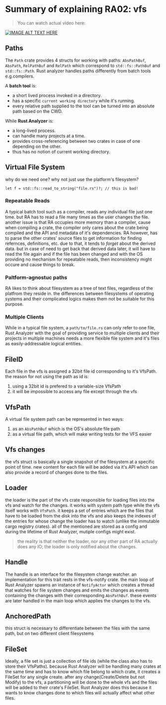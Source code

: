 # Summary of explaining RA02: vfs

> You can watch actual video here:

[![IMAGE ALT TEXT HERE](https://img.youtube.com/vi/SaSULKoSlWI/1.jpg)](https://www.youtube.com/watch?v=SaSULKoSlWI&list=PLhb66M_x9UmrqXhQuIpWC5VgTdrGxMx3y)

## Paths

The `Path` crate provides 4 structs for working with paths: `AbsPathBuf`, `AbsPath`, `RelPathBuf` and `RelPath` which correspond to `std::fs::PathBuf` and `std::fs::Path`.
Rust analyzer handles paths differently from batch tools e.g.compilers.

A **batch tool** is:
* a short lived process invoked in a directory.
* has a specific `current working directory` while it's running.
* every relative path supplied to the tool can be turned into an absolute path based on the CWD.

While **Rust Analyzer** is:
* a long-lived process.
* can handle many projects at a time.
* provides cross-referencing between two crates in case of one depending on the other.
* thus has no notion of current working directory.

## Virtual File System

why do we need one? why not just use the platform's filesystem?

```
let f = std::fs::read_to_string("file.rs")?; // this is bad!
```

### Repeatable Reads
A typical batch tool such as a compiler, reads any individual file just one time. but RA has to read a file many times as the user changes the file. another issue is that RA occupies more memory than a compiler, cause when compiling a crate, the compiler only cares about the crate being compiled and the API and metadata of it's dependencies. RA however, has to parse the other crates' source files to get information for finding refernces, definitions, etc. due to that, it tends to *forget* about the derived data.
but in case of need to get back that derived data later, it will have to read the file again and if the file has been changed and with the OS providing no mechanism for repeatable reads, then inconsistency might occure and cause things to break.

### Paltform-agnostuc paths
RA likes to think about filesystem as a tree of text files, regardless of the platfrom they reside in. the differences between filesystems of operating systems and their complicated logics makes them not be suitable for this purpose. 

### Multiple Clients
While in a typical file system, a `path/to/file.rs` can only refer to one file, Rust Analyzer with the goal of providing service to multiple clients and their projects in multiple machines needs a more flexible file system and it's files as easily-addressable logical entities.

## FileID
Each file in the vfs is assigned a 32bit file id corresponding to it's VfsPath. the reason for not using the path as id is:
1. using a 32bit id is prefered to a variable-size VfsPath
2. it will be impossible to access any file except through the vfs

## VfsPath
A virtual file system path can be represented in two ways:
1. as an `AbsPathBuf` which is the OS's absolute file path
2. as a virtual file path, which will make writing tests for the VFS easier

## Vfs changes
the vfs struct is basically a single snapshot of the filesystem at a specific point of time. new content for each file will be added via it's API which can also provide a record of changes done to the files.

## Loader
the loader is the part of the vfs crate responsible for loading files into the vfs and watch for the changes. it works with system path type while the vfs itself works with `VfsPath`. it keeps a set of entries which are the files that have to be loaded from the disk into the vfs and also keeps the indexes of the entries for whose change the loader has to watch (unlike the immutable cargo registry crates). all of the mentioned are stored as a config and during the lifetime of Rust Analyzer, mutiple configs might exist.

> the reality is that neither the loader, nor any other part of RA actually does any IO; the loader is only notified about the changes. 

## Handle
The handle is an interface for the filesystem change watcher. an implementation for this trait rests in the vfs-notify crate.
the main loop of Rust Analyzer spawns an instance of `NotifyActor` which creates a thread that watches for file system changes and emits the changes as events containing the changes with their corresponding `AbsPathBuf`. these events are later handled in the main loop which applies the changes to the vfs.

## AnchoredPath
this struct is necessary to differentiate between the files with the same path, but on two different client filesystems

## FileSet
Ideally, a file set is just a collection of file ids (while the class also has to store their VfsPaths). because Rust Analyzer will be handling many crates at the same time and has to know which file belong to which crate, it creates a FileSet for any single create. after any change(Create/Delete but not Modify) to the vfs, a partitioning will be done to the whole vfs and the files will be added to their crate's FileSet. Rust Analyzer does this because it wants to know changes done to which files will actually affect what other files.